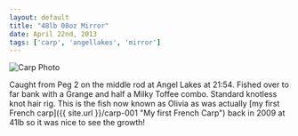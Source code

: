 ```yaml
---
layout: default
title: "48lb 08oz Mirror"
date: April 22nd, 2013
tags: ['carp', 'angellakes', 'mirror']
---
```


![Carp Photo](https://s3-eu-west-1.amazonaws.com/davemcnally/2013-04-23+15.19.16.jpg)

Caught from Peg 2 on the middle rod at Angel Lakes at 21:54. Fished over to far bank with a Grange and half a Milky Toffee combo. Standard knotless knot hair rig. This is the fish now known as Olivia as was actually [my first French carp]({{ site.url }}/carp-001 "My first French Carp") back in 2009 at 41lb so it was nice to see the growth!